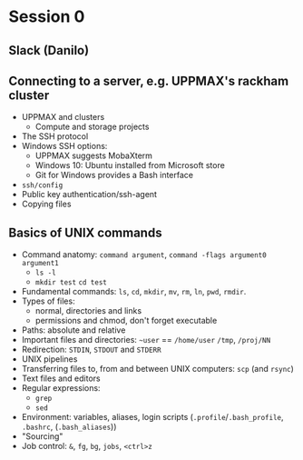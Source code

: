 # Session 0

## Slack (Danilo)

## Connecting to a server, e.g. UPPMAX's rackham cluster

* UPPMAX and clusters
  - Compute and storage projects
* The SSH protocol
* Windows SSH options:
  - UPPMAX suggests MobaXterm
  - Windows 10: Ubuntu installed from Microsoft store
  - Git for Windows provides a Bash interface
* `ssh/config`
* Public key authentication/ssh-agent
* Copying files

## Basics of UNIX commands

* Command anatomy: `command argument`, `command -flags argument0 argument1`
  - `ls -l`
  - `mkdir test` `cd test`
* Fundamental commands: `ls`, `cd`, `mkdir`, `mv`, `rm`, `ln`, `pwd`, `rmdir`.
* Types of files: 
  - normal, directories and links
  - permissions and chmod, don't forget executable
* Paths: absolute and relative 
* Important files and directories: `~user` == `/home/user` `/tmp`, `/proj/NN`
* Redirection: `STDIN`, `STDOUT` and `STDERR`
* UNIX pipelines
* Transferring files to, from and between UNIX computers: `scp` (and `rsync`)
* Text files and editors
* Regular expressions:
  - `grep`
  - `sed`
* Environment: variables, aliases, login scripts (`.profile`/`.bash_profile`, `.bashrc`, (`.bash_aliases`))
* "Sourcing"
* Job control: `&`, `fg`, `bg`, `jobs`, `<ctrl>z`
